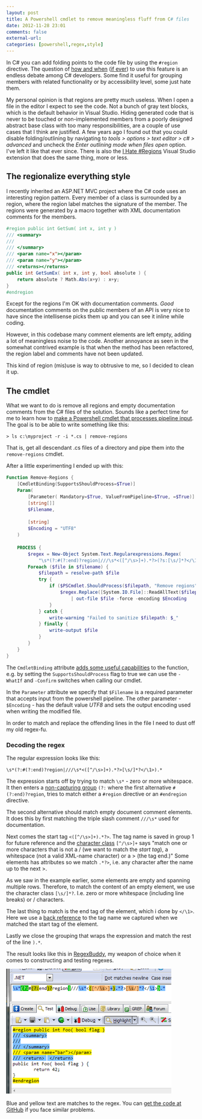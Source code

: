 ```yaml
---
layout: post
title: A Powershell cmdlet to remove meaningless fluff from C# files
date: 2012-11-28 23:01
comments: false
external-url:
categories: [powershell,regex,style] 
---
```


In C# you can add folding points to the code file by using the `#region` directive. The question of [how and when](http://stackoverflow.com/questions/755465/do-you-say-no-to-c-sharp-regions) ([if ever](http://www.codinghorror.com/blog/2008/07/the-problem-with-code-folding.html)) to use this feature is an endless debate among C# developers. Some find it useful for grouping members with related functionality or by accessibility level, some just hate them.

My personal opinion is that regions are pretty much useless. When I open a file in the editor I expect to see the code. Not a bunch of gray text blocks, which is the default behavior in Visual Studio. Hiding generated code that is never to be touched or non-implemented members from a poorly designed abstract base class with too many responsibilities, are a couple of use cases that I think are justified. A few years ago I found out that you could disable folding/outlining by navigating to _tools > options > text editor > c# > advanced_ and uncheck the _Enter outlining mode when files open_ option. I've left it like that ever since. There is also the [I Hate #Regions](http://visualstudiogallery.msdn.microsoft.com/0ca60d35-1e02-43b7-bf59-ac7deb9afbca) Visual Studio extension that does the same thing, more or less.

## The regionalize everything style

I recently inherited an ASP.NET MVC project where the C# code uses an interesting region pattern. Every member of a class is surrounded by a region, where the region label matches the signature of the member. The regions were generated by a macro together with XML documentation comments for the members. 
	
``` csharp Region wrapped method
#region public int GetSum( int x, int y )
/// <summary>
///
/// </summary>
/// <param name="x"></param>
/// <param name="y"></param>
/// <returns></returns>
public int GetSumEx( int x, int y, bool absolute ) {		
	return absolute ? Math.Abs(x+y) : x+y;
}
#endregion
```

Except for the regions I'm OK with documentation comments. _Good_ documentation comments on the public members of an API is very nice to have since the intellisense picks them up and you can see it inline while coding.

However, in this codebase many comment elements are left empty, adding a lot of meaningless noise to the code. Another annoyance as seen in the somewhat contrived example is that when the method has been refactored, the region label and comments have not been updated.

This kind of region (mis)use is way to obtrusive to me, so I decided to clean it up.

## The cmdlet

What we want to do is remove all regions and empty documentation comments from the C# files of the solution. Sounds like a perfect time for me to learn how to [make a Powershell cmdlet that processes pipeline input](http://blogs.technet.com/b/heyscriptingguy/archive/2011/05/10/use-the-pipeline-to-create-robust-powershell-functions.aspx). The goal is to be able to write something like this:
	
	> ls c:\myproject -r -i *.cs | remove-regions

That is, get all descendant .cs files of a directory and pipe them into the `remove-regions` cmdlet. 

After a little experimenting I ended up with this:

``` powershell Remove-Regions https://github.com/derantell/MyPsUtils/blob/master/Derantell.psm1 derantell.psm1
Function Remove-Regions {
    [CmdletBinding(SupportsShouldProcess=$True)]
    Param(
        [Parameter( Mandatory=$True, ValueFromPipeline=$True, =$True)]
        [string[]] 
        $Filename,

        [string] 
        $Encoding = "UTF8"
    )        
    
    PROCESS {
        $regex = New-Object System.Text.Regularexpressions.Regex(
            "\s*(?:#(?:end)?region|///\s*<([^/\s>]+).*?>(?s:[\s/]*?</\1>)).*")        
        Foreach ($file in $filename) {            
            $filepath = resolve-path $file
            try {                   
                if ($PSCmdlet.ShouldProcess($filepath, "Remove regions")) {
                    $regex.Replace([System.IO.File]::ReadAllText($filepath),"")`
                        | out-file $file -force -encoding $Encoding
                }
            } catch {
                write-warning "Failed to sanitize $filepath: $_"
            } finally {
                write-output $file
            } 
        }
    }
}
```

The `CmdletBinding` attribute [adds some useful capabilities](http://www.windowsitpro.com/blog/powershell-with-a-purpose-blog-36/windows-powershell/powershells-[cmdletbinding]-142114) to the function, e.g. by setting the `SupportsShouldProcess` flag to true we can use the `-WhatIf` and `-Confirm` switches when calling our cmdlet.

In the `Parameter` attribute we specify that `$Filename` is a required parameter that accepts input from the powershell pipeline. The other parameter - `$Encoding` - has the default value _UTF8_ and sets the output encoding used when writing the modified file.

In order to match and replace the offending lines in the file I need to dust off my old regex-fu.

### Decoding the regex

The regular expression looks like this:
	
	\s*(?:#(?:end)?region|///\s*<([^/\s>]+).*?>[\s/]*?</\1>).*

The expression starts off by trying to match `\s*` - zero or more whitespace. It then enters a [non-capturing group](http://www.regular-expressions.info/brackets.html) `(?:` where the first alternative `#(?:end)?region`, tries to match either a `#region` directive or an `#endregion` directive. 

The second alternative should match empty document comment elements. It does this by first matching the triple slash comment `///\s*` used for documentation. 

Next comes the start tag `<([^/\s>]+).*?>`. The tag name is saved in group 1 for future reference and the [character class](http://www.regular-expressions.info/charclass.html) `[^/\s>]+` says "match one or more characters that is not a / (we want to match the _start tag_), a whitespace (not a valid XML-name character) or a > (the tag end.)" Some elements has attributes so we match `.*?>`, i.e. any character after the name up to the next >. 

As we saw in the example earlier, some elements are empty and spanning multiple rows. Therefore, to match the content of an empty element, we use the character class `[\s/]*?`. I.e. zero or more whitespace (including line breaks) or / characters. 

The last thing to match is the end tag of the element, which i done by `</\1>`. Here we use a [back reference](http://www.regular-expressions.info/brackets.html) to the tag name we captured when we matched the start tag of the element.

Lastly we close the grouping that wraps the expression and match the rest of the line `).*`.

The result looks like this in [RegexBuddy](http://www.regexbuddy.com), my weapon of choice when it comes to constructing and testing regexes. 

![Screenshot of RegexBuddy](/images/regionregex.PNG)

Blue and yellow text are matches to the regex. You can [get the code at GitHub](https://github.com/derantell/MyPsUtils) if you face similar problems. 